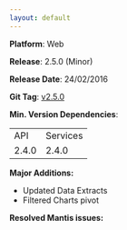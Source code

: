```yaml
---
layout: default
---
```


**Platform**: Web

**Release**: 2.5.0 (Minor)

**Release Date**: 24/02/2016

**Git Tag**: [v2.5.0](https://github.com/OnePulse/onepulse-v2-web/releases/tag/v2.5.0)

**Min. Version Dependencies**:

<table>
  <tr>
    <td>API</td>
    <td>Services</td>
  </tr>
  <tr>
    <td>2.4.0</td>
    <td>2.4.0</td>
  </tr>
</table>

**Major Additions:**
*   Updated Data Extracts
*   Filtered Charts pivot

**Resolved Mantis issues:**
